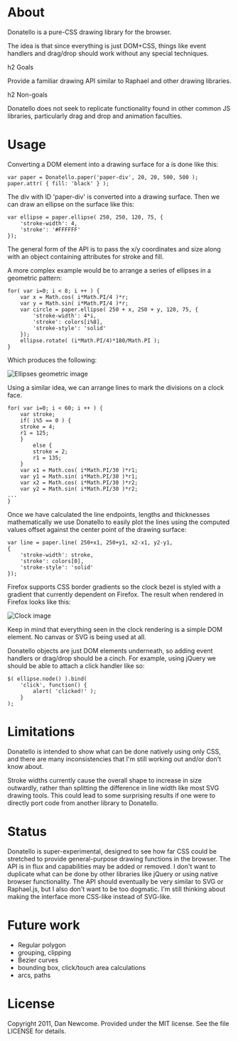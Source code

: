 # About

Donatello is a pure-CSS drawing library for the browser.

The idea is that since everything is just DOM+CSS, things like event handlers and drag/drop 
should work without any special techniques. 

h2 Goals

Provide a familiar drawing API similar to Raphael and other drawing
libraries.

h2 Non-goals

Donatello does not seek to replicate functionality found in other
common JS libraries, particularly drag and drop and animation 
faculties.

# Usage

Converting a DOM element into a drawing surface for a is done like this:

    var paper = Donatello.paper('paper-div', 20, 20, 500, 500 );
    paper.attr( { fill: 'black' } );

The div with ID 'paper-div' is converted into a drawing surface. Then we can draw an ellipse
on the surface like this:

    var ellipse = paper.ellipse( 250, 250, 120, 75, { 
        'stroke-width': 4,
        'stroke': '#FFFFFF'
	});

The general form of the API is to pass the x/y coordinates and size along with an object
containing attributes for stroke and fill.

A more complex example would be to arrange a series of ellipses in a geometric pattern:

    for( var i=0; i < 8; i ++ ) {
        var x = Math.cos( i*Math.PI/4 )*r;
        var y = Math.sin( i*Math.PI/4 )*r;
        var circle = paper.ellipse( 250 + x, 250 + y, 120, 75, { 
            'stroke-width': 4*i,
            'stroke': colors[i%8],
            'stroke-style': 'solid'
        });
        ellipse.rotate( (i*Math.PI/4)*180/Math.PI );
    }

Which produces the following:

![Ellipses geometric image](https://github.com/dnewcome/Donatello/raw/master/samples/ellipses.png)

Using a similar idea, we can arrange lines to mark the divisions on a clock face. 

    for( var i=0; i < 60; i ++ ) {
        var stroke;
        if( i%5 == 0 ) {
        stroke = 4;
        r1 = 125;
        }
            else {
            stroke = 2;
            r1 = 135;
        }
        var x1 = Math.cos( i*Math.PI/30 )*r1;
        var y1 = Math.sin( i*Math.PI/30 )*r1;
        var x2 = Math.cos( i*Math.PI/30 )*r2;
        var y2 = Math.sin( i*Math.PI/30 )*r2;
	...
    }

Once we have calculated the line endpoints, lengths and thicknesses mathematically we
use Donatello to easily plot the lines using the computed values offset against the 
center point of the drawing surface:

    var line = paper.line( 250+x1, 250+y1, x2-x1, y2-y1,
    { 
        'stroke-width': stroke,
        'stroke': colors[0],
        'stroke-style': 'solid'
    });

Firefox
supports CSS border gradients so the clock bezel is styled with a
gradient that currently dependent on Firefox. The result when rendered in Firefox
looks like this:

![Clock image](https://github.com/dnewcome/Donatello/raw/master/samples/clock.png)

Keep in mind that everything seen in the clock rendering is a simple DOM element. No canvas
or SVG is being used at all.

Donatello objects are just DOM elements underneath, so adding event handlers 
or drag/drop should be a cinch. For example, using jQuery we should be able to 
attach a click handler like so:

    $( ellipse.node() ).bind( 
        'click', function() { 
            alert( 'clicked!' ); 
        }
    );

# Limitations

Donatello is intended to show what can be done natively using only CSS, and there are many inconsistencies that I'm 
still working out and/or don't know about.

Stroke widths currently cause the overall shape to
increase in size outwardly, rather than splitting the difference in line width like most SVG drawing tools. This could
lead to some surprising results if one were to directly port code from another library to Donatello.

# Status

Donatello is super-experimental, designed to see how far CSS could be stretched to provide
general-purpose drawing functions in the browser. The API is in flux and capabilities may be added or 
removed. I don't want to duplicate what can be done by other libraries like jQuery 
or using native browser functionality. The API should eventually be very similar to SVG or Raphael.js, but I also don't
want to be too dogmatic. I'm still thinking about making the interface more CSS-like instead of SVG-like.

# Future work

- Regular polygon
- grouping, clipping
- Bezier curves
- bounding box, click/touch area calculations
- arcs, paths

# License

Copyright 2011, Dan Newcome. Provided under the MIT license. See the file LICENSE for details.
